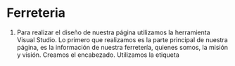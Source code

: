 # Ferreteria

1.	Para realizar el diseño de nuestra página utilizamos la herramienta Visual Studio. Lo primero que realizamos es la parte principal de nuestra página, es la información de nuestra ferretería, quienes somos, la misión y visión.
Creamos el encabezado. Utilizamos la etiqueta <title> para poner un nombre a nuestra pagina web. 
Con la etiqueta <link> y con el atributo href especificamos la url de nuestro archivo donde se encuentra el estilo para la página.
Con la etiqueta <a> vamos agregar un logo en la cabecera de nuestra página. Utilizamos el “id” para centrar la imagen.      
  
1.1	En el cuerpo de nuestra página vamos a agregar mas elementos, vamos a utilizar la etiqueta <header> y dentro de esta etiqueta vamos a utilizar otra etiqueta <section> y procedemos hacer un menú con la etiqueta <nav>, igualmente utilizamos un id con el nombre del estilo que tengamos en el css. Creamos una lista con la etiqueta <ul> y utilizamos el id para dar el estilo a la lista. Dentro de la etiqueta vamos a crear el Inicio, Nosotros, Quienes somos, Visión y misión, contacto, información, servicio al cliente, usuarios, iniciar sesión, y registrarse. Cada uno tiene una diferente página html y php y esta nos dirige a otras paginas donde tenemos otra información de nuestra empresa.
Dentro del cuerpo utilizamos la etiqueta <section> y dentro de ella utilizamos otra etiqueta <div> con la clase del estilo y creamos nuestro slider de imágenes.
  
1.2	Creamos un pie de pagina con la etiqueta <footer> y dentro de ella creamos una sección y agregamos la información de nuestra empresa.   
 
Todas las paginas tienen un pie de pagina donde consta la información de la ferretería. 
2.	En la página login.html igualmente creamos el encabezado y llamamos al estilo creado. Tenemos la misma estructura del index.html.
Utilizamos la etiqueta <form> para ingresar a nuestro controlador interactivo donde esta conectado con nuestra base de datos que debemos tener creado en el phpAdmin. 
   
Como se muestra en la imagen el required es para hacer al campo obligatorio. 
2.1	Luego nos dirigimos a la carpeta y allí tenemos el archivo php crear usuario y para el login.  
Con el include vamos a conectarnos a la base de datos.
Guardamos en variables para luego ingresar en la tabla fer_usuario.  
  
2.2	En el login.php vamos a verificar si la persona es usuario o administrador. En saco de que el rol de la persona sea uno de los dos, el header nos llevara al index.php ya sea del usuario o el administrador.    
  
3.	Aquí tomamos los valores que el usuario ingrese en interfaz. Instanciamos al crearUsuario.php para mandar datos a la base de datos.     
 
4.	Utilizamos el Ajax para mostrar una imagen previa.  
5.	En la carpeta config tenemos la conexión a la base de datos. Nuestra base de datos se llama ferretería.
  
5.1	En la misma carpeta tenemos para cerrar la cesión si es usuario o administrador.
Cerrar cesión si es usuario y luego me regresa a la página de login.     
 
Cerrar cesión si es administrador y luego me regresa al login.
    
